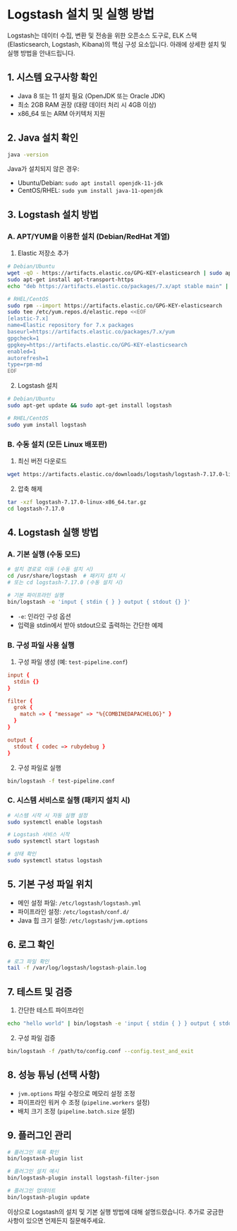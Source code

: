 # Logstash 설치 및 실행 방법

Logstash는 데이터 수집, 변환 및 전송을 위한 오픈소스 도구로, ELK 스택(Elasticsearch, Logstash, Kibana)의 핵심 구성 요소입니다. 아래에 상세한 설치 및 실행 방법을 안내드립니다.

## 1. 시스템 요구사항 확인
- Java 8 또는 11 설치 필요 (OpenJDK 또는 Oracle JDK)
- 최소 2GB RAM 권장 (대량 데이터 처리 시 4GB 이상)
- x86_64 또는 ARM 아키텍처 지원

## 2. Java 설치 확인
```bash
java -version
```
Java가 설치되지 않은 경우:
- Ubuntu/Debian: `sudo apt install openjdk-11-jdk`
- CentOS/RHEL: `sudo yum install java-11-openjdk`

## 3. Logstash 설치 방법

### A. APT/YUM을 이용한 설치 (Debian/RedHat 계열)

1. Elastic 저장소 추가
```bash
# Debian/Ubuntu
wget -qO - https://artifacts.elastic.co/GPG-KEY-elasticsearch | sudo apt-key add -
sudo apt-get install apt-transport-https
echo "deb https://artifacts.elastic.co/packages/7.x/apt stable main" | sudo tee -a /etc/apt/sources.list.d/elastic-7.x.list

# RHEL/CentOS
sudo rpm --import https://artifacts.elastic.co/GPG-KEY-elasticsearch
sudo tee /etc/yum.repos.d/elastic.repo <<EOF
[elastic-7.x]
name=Elastic repository for 7.x packages
baseurl=https://artifacts.elastic.co/packages/7.x/yum
gpgcheck=1
gpgkey=https://artifacts.elastic.co/GPG-KEY-elasticsearch
enabled=1
autorefresh=1
type=rpm-md
EOF
```

2. Logstash 설치
```bash
# Debian/Ubuntu
sudo apt-get update && sudo apt-get install logstash

# RHEL/CentOS
sudo yum install logstash
```

### B. 수동 설치 (모든 Linux 배포판)

1. 최신 버전 다운로드
```bash
wget https://artifacts.elastic.co/downloads/logstash/logstash-7.17.0-linux-x86_64.tar.gz
```

2. 압축 해제
```bash
tar -xzf logstash-7.17.0-linux-x86_64.tar.gz
cd logstash-7.17.0
```

## 4. Logstash 실행 방법

### A. 기본 실행 (수동 모드)
```bash
# 설치 경로로 이동 (수동 설치 시)
cd /usr/share/logstash  # 패키지 설치 시
# 또는 cd logstash-7.17.0 (수동 설치 시)

# 기본 파이프라인 실행
bin/logstash -e 'input { stdin { } } output { stdout {} }'
```
- `-e`: 인라인 구성 옵션
- 입력을 stdin에서 받아 stdout으로 출력하는 간단한 예제

### B. 구성 파일 사용 실행
1. 구성 파일 생성 (예: `test-pipeline.conf`)
```conf
input {
  stdin {}
}

filter {
  grok {
    match => { "message" => "%{COMBINEDAPACHELOG}" }
  }
}

output {
  stdout { codec => rubydebug }
}
```

2. 구성 파일로 실행
```bash
bin/logstash -f test-pipeline.conf
```

### C. 시스템 서비스로 실행 (패키지 설치 시)
```bash
# 시스템 시작 시 자동 실행 설정
sudo systemctl enable logstash

# Logstash 서비스 시작
sudo systemctl start logstash

# 상태 확인
sudo systemctl status logstash
```

## 5. 기본 구성 파일 위치
- 메인 설정 파일: `/etc/logstash/logstash.yml`
- 파이프라인 설정: `/etc/logstash/conf.d/`
- Java 힙 크기 설정: `/etc/logstash/jvm.options`

## 6. 로그 확인
```bash
# 로그 파일 확인
tail -f /var/log/logstash/logstash-plain.log
```

## 7. 테스트 및 검증
1. 간단한 테스트 파이프라인
```bash
echo "hello world" | bin/logstash -e 'input { stdin { } } output { stdout {} }'
```

2. 구성 파일 검증
```bash
bin/logstash -f /path/to/config.conf --config.test_and_exit
```

## 8. 성능 튜닝 (선택 사항)
- `jvm.options` 파일 수정으로 메모리 설정 조정
- 파이프라인 워커 수 조정 (`pipeline.workers` 설정)
- 배치 크기 조정 (`pipeline.batch.size` 설정)

## 9. 플러그인 관리
```bash
# 플러그인 목록 확인
bin/logstash-plugin list

# 플러그인 설치 예시
bin/logstash-plugin install logstash-filter-json

# 플러그인 업데이트
bin/logstash-plugin update
```

이상으로 Logstash의 설치 및 기본 실행 방법에 대해 설명드렸습니다. 추가로 궁금한 사항이 있으면 언제든지 질문해주세요.